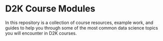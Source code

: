 # D2K Course Modules

In this repository is a collection of course resources, example work, and guides to help you through some of the most common data science topics you will encounter in D2K courses.
